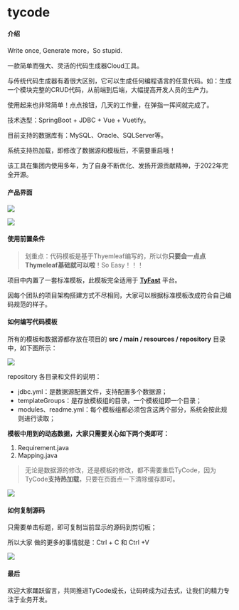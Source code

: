 # tycode

#### 介绍
Write once, Generate more，So stupid.

一款简单而强大、灵活的代码生成器Cloud工具。

与传统代码生成器有着很大区别，它可以生成任何编程语言的任意代码。如：生成一个模块完整的CRUD代码，从前端到后端，大幅提高开发人员的生产力。

使用起来也非常简单！点点按钮，几天的工作量，在弹指一挥间就完成了。

技术选型：SpringBoot + JDBC + Vue + Vuetify。

目前支持的数据库有：MySQL、Oracle、SQLServer等。

系统支持热加载，即修改了数据源和模板后，不需要重启哦！

该工具在集团内使用多年，为了自身不断优化、发扬开源贡献精神，于2022年完全开源。

#### 产品界面

![](https://gitee.com/tommycloud/TyStudy/raw/master/src/main/resources/assets/ty-code/code-index-zh.png)

![](https://gitee.com/tommycloud/TyStudy/raw/master/src/main/resources/assets/ty-code/code-result-zh.png)

#### 使用前置条件

> 划重点：代码模板是基于Thyemleaf编写的，所以你**只要会一点点Thymeleaf基础就可以啦**！So Easy！！！

项目中内置了一套标准模板，此模板完全适用于 **[TyFast](https://gitee.com/tommycloud/TyFast)** 平台。

因每个团队的项目架构搭建方式不尽相同，大家可以根据标准模板改成符合自己编码规范的样子。

#### 如何编写代码模板

所有的模板和数据源都存放在项目的 **src / main / resources / repository** 目录中，如下图所示：

![](https://gitee.com/tommycloud/TyStudy/raw/master/src/main/resources/assets/ty-code/repos.png)

repository 各目录和文件的说明：

- jdbc.yml：是数据源配置文件，支持配置多个数据源；
- templateGroups：是存放模板组的目录，一个模板组即一个目录；
- modules、readme.yml：每个模板组都必须包含这两个部分，系统会按此规则进行读取；

**模板中用到的动态数据，大家只需要关心如下两个类即可：**

1. Requirement.java
2. Mapping.java

> 无论是数据源的修改，还是模板的修改，都不需要重启TyCode，因为TyCode**支持热加载**，只要在页面点一下清除缓存即可。

![](https://gitee.com/tommycloud/TyStudy/raw/master/src/main/resources/assets/ty-code/clear.png)

#### 如何复制源码

只需要单击标题，即可复制当前显示的源码到剪切板；

所以大家 做的更多的事情就是：Ctrl + C 和 Ctrl +V

![](https://gitee.com/tommycloud/TyStudy/raw/master/src/main/resources/assets/ty-code/copy.png)

#### 最后

欢迎大家踊跃留言，共同推进TyCode成长，让码砖成为过去式，让我们的精力专注于业务开发。
